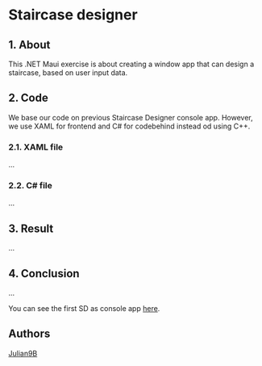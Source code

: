 # Staircase designer

## 1. About

This .NET Maui exercise is about creating a window app that can design a staircase, based on user input data.

## 2. Code

We base our code on previous Staircase Designer console app. However, we use XAML for frontend and C# for codebehind instead od using C++.

### 2.1. XAML file

...

### 2.2. C# file

...

## 3. Result

...

## 4. Conclusion

...

You can see the first SD as console app [here](https://github.com/Julian9B/student_projects/tree/main/cpp/staircase-designer).

## Authors

[Julian9B](https://github.com/Julian9B)
